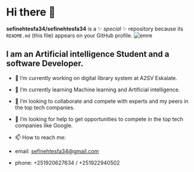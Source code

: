 # Hi there 👋
**sefinehtesfa34/sefinehtesfa34** is a ✨ _special_ ✨ repository because its `README.md` (this file) appears on your GitHub profile.
![emre](https://user-images.githubusercontent.com/88246220/188808399-126c735c-2243-45c3-855b-01ff9c449565.jpg)

## I am an Artificial intelligence Student and a software Developer.

- 🔭 I’m currently working on digital library system at A2SV Eskalate.
- 🌱 I’m currently learning Machine learning and Artificial intelligence.
- 👯 I’m looking to collaborate and compete with experts and my peers in the top tech companies.
- 🤔 I’m looking for help to get opportunities to compete in the top tech companies like Google.

- 📫 How to reach me: 
- email: sefinehtesfa34@gmail.com
- phone: +251920627634 / +251922940502

